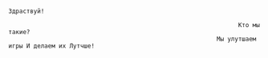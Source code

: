                                                                     Здраствуй! 
                                                                    
                                                                    Кто мы такие?
                                                              Мы улутшаем игры И делаем их Лутчше!
                                               
                                              
                             
                                                    
